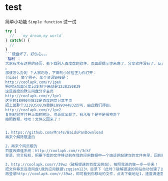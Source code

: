 # test
简单小功能 `Simple function`
试一试
```javascript
try {
  //   `my dream,my world`
} catch() {
  //   
}
```硬盘坏了，好伤心。。。
`福利`：
大家有木有这样的经历，去下载别人百度盘的软件，页面却提示你来晚了，分享软件没有了。反正我喜欢资源网站淘软件，再去百度搜不同版本来对比，，经常会遇到上面那种情况，分享次数多了，软件会被百度吞了
。
那该怎么办呢 ？大家勿急，下面的小妙招正为你打开：
(hide) 举个例子，某个资源链接是：
http://coolapk.com/r/1pe0
把网址后面分享id复制下来就是3238350839 
这是百度的默认网盘分享主页
http://coolapk.com/r/1pe1
这里的1899044832是百度网盘分享主页
把上面那个3238350839替换1899044832即可，由此我们得到。
http://coolapk.com/r/1pe2
复制粘贴并打开上面的网址，资源就出现了，有木有？是不是很神奇？ 
按照教程，哇哇！文件又回来了！


1，https://github.com/Mrs4s/BaiduPanDownload 
再来个解除限速的

2，再来个网页版的 
百度云直连系统：http://coolapk.com/r/3ckf
登录，完全授权，把要下载的文件移动到在我的应用数据中一个由该网站建立的文件夹里，回到网站，点击直接下载，就不会限速了。

3，http://coolapk.com/r/39wz（破解提速的百度云网站），按照我说的做一步一步来！
把文件移至百度网盘\我的应用数据\zqqian123\ 目录下（此时①破解提速的网站自动创建了这个目录）
再登录http://coolapk.com/r/39wz，即可看到你移动的文件，点击下载地址1，速度满速意味着成功


